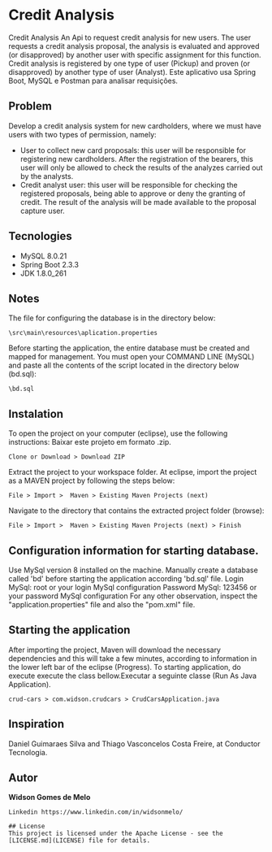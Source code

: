 # Credit Analysis
Credit Analysis An Api to request credit analysis for new users. The user requests a credit analysis proposal, the analysis is evaluated and approved (or disapproved) by another user with specific assignment for this function. Credit analysis is registered by one type of user (Pickup) and proven (or disapproved) by another type of user (Analyst). Este aplicativo usa Spring Boot, MySQL e Postman para analisar requisições.

## Problem
Develop a credit analysis system for new cardholders, where we must have users with two types of permission, namely:
* User to collect new card proposals: this user will be responsible for registering new cardholders. After the registration of the bearers, this user will only be allowed to check the results of the analyzes carried out by the analysts.
* Credit analyst user: this user will be responsible for checking the registered proposals, being able to approve or deny the granting of credit. The result of the analysis will be made available to the proposal capture user.

## Tecnologies
- MySQL 8.0.21
- Spring Boot 2.3.3
- JDK 1.8.0_261

## Notes
The file for configuring the database is in the directory below:
```
\src\main\resources\aplication.properties
```

Before starting the application, the entire database must be created and mapped for management. You must open your COMMAND LINE (MySQL) and paste all the contents of the script located in the directory below (bd.sql):
```
\bd.sql
```

## Instalation
To open the project on your computer (eclipse), use the following instructions:
Baixar este projeto em formato .zip.
```
Clone or Download > Download ZIP
```

Extract the project to your workspace folder.
At eclipse, import the project as a MAVEN project by following the steps below:
```
File > Import >  Maven > Existing Maven Projects (next) 
```

Navigate to the directory that contains the extracted project folder (browse):
```
File > Import >  Maven > Existing Maven Projects (next) > Finish
```

## Configuration information for starting database.
Use MySql version 8 installed on the machine. Manually create a database called 'bd' before starting the application according 'bd.sql' file.
Login MySql: root or your login MySql configuration
Password MySql: 123456 or your password MySql configuration
For any other observation, inspect the "application.properties" file and also the "pom.xml" file.

## Starting the application
After importing the project, Maven will download the necessary dependencies and this will take a few minutes, according to information in the lower left bar of the eclipse (Progress).
To starting application, do execute execute the class bellow.Executar a seguinte classe (Run As Java Application).
```
crud-cars > com.widson.crudcars > CrudCarsApplication.java
```

## Inspiration
Daniel Guimaraes Silva and Thiago Vasconcelos Costa Freire, at Conductor Tecnologia.

## Autor
**Widson Gomes de Melo**
```
Linkedin https://www.linkedin.com/in/widsonmelo/

## License
This project is licensed under the Apache License - see the [LICENSE.md](LICENSE) file for details.
```